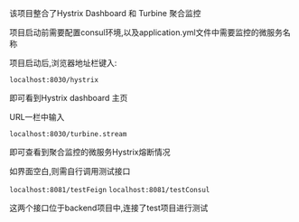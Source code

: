 该项目整合了Hystrix Dashboard 和 Turbine 聚合监控

项目启动前需要配置consul环境,以及application.yml文件中需要监控的微服务名称

项目启动后,浏览器地址栏键入: 

`localhost:8030/hystrix`

即可看到Hystrix dashboard 主页

URL一栏中输入

`localhost:8030/turbine.stream`

即可查看到聚合监控的微服务Hystrix熔断情况

如界面空白,则需自行调用测试接口

`localhost:8081/testFeign`
`localhost:8081/testConsul`

这两个接口位于backend项目中,连接了test项目进行测试
